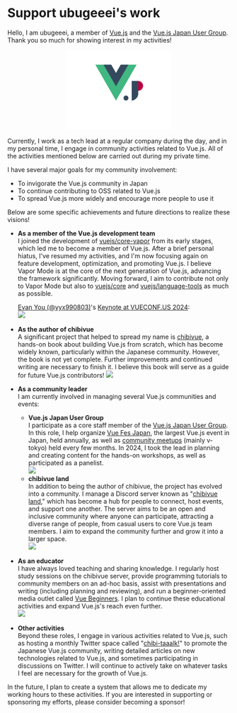 # Support ubugeeei's work

Hello, I am ubugeeei, a member of [Vue.js](https://github.com/vuejs) and the [Vue.js Japan User Group](https://github.com/vuejs-jp). 
Thank you so much for showing interest in my activities!

<div align="center">
<img src="https://github.com/vuejs-jp/art/blob/master/png/logo-vuejs-jp-768x576-transparent-on-dark.png?raw=true" width="240">
</div>

Currently, I work as a tech lead at a regular company during the day, and in my personal time, I engage in community activities related to Vue.js. 
All of the activities mentioned below are carried out during my private time.

I have several major goals for my community involvement:

- To invigorate the Vue.js community in Japan
- To continue contributing to OSS related to Vue.js
- To spread Vue.js more widely and encourage more people to use it

Below are some specific achievements and future directions to realize these visions!

- **As a member of the Vue.js development team**  
  I joined the development of [vuejs/core-vapor](https://github.com/vuejs/core-vapor) from its early stages, which led me to become a member of Vue.js. After a brief personal hiatus, I’ve resumed my activities, and I'm now focusing again on feature development, optimization, and promoting Vue.js. I believe Vapor Mode is at the core of the next generation of Vue.js, advancing the framework significantly. Moving forward, I aim to contribute not only to Vapor Mode but also to [vuejs/core](https://github.com/vuejs/core) and [vuejs/language-tools](https://github.com/vuejs/language-tools) as much as possible.
  
    [Evan You (@yyx990803)](https://github.com/yyx990803)'s [Keynote at VUECONF.US 2024](https://x.com/_jessicasachs/status/1791120604562686006):  
  <img src="https://x.gd/TQxxY" width="400">

- **As the author of chibivue**  
  A significant project that helped to spread my name is [chibivue](https://github.com/ubugeeei/chibivue), a hands-on book about building Vue.js from scratch, which has become widely known, particularly within the Japanese community. However, the book is not yet complete. Further improvements and continued writing are necessary to finish it. I believe this book will serve as a guide for future Vue.js contributors!
    <img src="https://github.com/ubugeeei/chibivue/raw/main/book/images/logo/chibivue-img.png" width="400px">

- **As a community leader**  
  I am currently involved in managing several Vue.js communities and events:  
  - **Vue.js Japan User Group**  
    I participate as a core staff member of the [Vue.js Japan User Group](https://github.com/vuejs-jp). In this role, I help organize [Vue Fes Japan](https://vuefes.jp/2024), the largest Vue.js event in Japan, held annually, as well as [community meetups](https://vuejs-meetup.connpass.com/) (mainly v-tokyo) held every few months. In 2024, I took the lead in planning and creating content for the hands-on workshops, as well as participated as a panelist.\
      <img src="https://github.com/user-attachments/assets/255866bd-c0d8-4531-8087-93353d0449c5" width="240px">
  - **chibivue land**  
    In addition to being the author of chibivue, the project has evolved into a community. I manage a Discord server known as "[chibivue land](https://discord.gg/aVHvmbmSRy)," which has become a hub for people to connect, host events, and support one another. The server aims to be an open and inclusive community where anyone can participate, attracting a diverse range of people, from casual users to core Vue.js team members. I aim to expand the community further and grow it into a larger space.  
    <img src="https://github.com/user-attachments/assets/cfb62448-ecb9-42d7-8215-b032898bee27" width="320px">

- **As an educator**  
  I have always loved teaching and sharing knowledge. I regularly host study sessions on the chibivue server, provide programming tutorials to community members on an ad-hoc basis, assist with presentations and writing (including planning and reviewing), and run a beginner-oriented media outlet called [Vue Beginners](https://zenn.dev/vue_beginners). I plan to continue these educational activities and expand Vue.js's reach even further.\
    <img width="240" src="https://github.com/user-attachments/assets/ef49d907-4083-4020-805d-a8c48e3d1c45">

- **Other activities**  
  Beyond these roles, I engage in various activities related to Vue.js, such as hosting a monthly Twitter space called "[chibi-taaalk!](https://x.com/search?q=%23%E3%81%A1%E3%81%B3%E3%81%A8%E3%83%BC%E3%83%BC%E3%81%8F&src=typed_query)" to promote the Japanese Vue.js community, writing detailed articles on new technologies related to Vue.js, and sometimes participating in discussions on Twitter. I will continue to actively take on whatever tasks I feel are necessary for the growth of Vue.js.

In the future, I plan to create a system that allows me to dedicate my working hours to these activities.
If you are interested in supporting or sponsoring my efforts, please consider becoming a sponsor!
